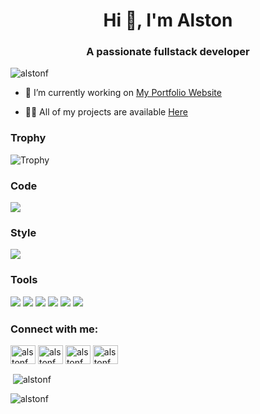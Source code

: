 <h1 align="center">Hi 👋, I'm Alston</h1>
<h3 align="center">A passionate fullstack developer</h3>

<p align="left"> <img src="https://komarev.com/ghpvc/?username=alstonf&label=Profile%20views&color=0e75b6&style=flat" alt="alstonf" /> </p>

- 🔭 I’m currently working on [My Portfolio Website](https://github.com/alstonf/alstonf)

- 👨‍💻 All of my projects are available [Here](https://alstonf.github.io)

### Trophy

![Trophy](https://github-profile-trophy.vercel.app/?username=alstonf&theme=discord)

### Code

[![](https://img.shields.io/badge/JavaScript-F7DF1E?style=for-the-badge&logo=JavaScript&logoColor=black)](https://developer.mozilla.org/en-US/docs/Web/JavaScript)

### Style

[![](https://img.shields.io/badge/CSS-1572B6?style=for-the-badge&logo=css3&logoColor=white)](https://developer.mozilla.org/en-US/docs/Web/CSS/Reference)

### Tools

[![](https://img.shields.io/badge/GitHub-181717?style=for-the-badge&logo=GitHub&logoColor=white)](https://github.com/)
[![](https://img.shields.io/badge/GitLab-330F63?style=for-the-badge&logo=GitLab&logoColor=white)](https://about.gitlab.com/)
[![](https://img.shields.io/badge/Bitbucket-0052CC?style=for-the-badge&logo=Bitbucket&logoColor=white)](https://bitbucket.org/)
[![](https://img.shields.io/badge/Vercel-000000?style=for-the-badge&logo=Vercel&logoColor=white)](https://vercel.com/)
[![](https://img.shields.io/badge/Netlify-00C7B7?style=for-the-badge&logo=netlify&logoColor=white)](https://www.netlify.com/)
[![](https://img.shields.io/badge/Figma-F24E1E?style=for-the-badge&logo=Figma&logoColor=white)](https://www.figma.com/)

<h3 align="left">Connect with me:</h3>
<p align="left">
<a href="https://dev.to/alstonf" target="blank"><img align="center" src="https://cdn.jsdelivr.net/npm/simple-icons@3.0.1/icons/dev-dot-to.svg" alt = "alstonf" height="30" width="40" /></a>
<a href="https://twitter.com/alstonf" target="blank"><img align="center" src="https://cdn.jsdelivr.net/npm/simple-icons@3.0.1/icons/twitter.svg" alt="alstonf" height="30" width="40" /></a>
<a href="https://linkedin.com/in/alstonf" target="blank"><img align="center" src="https://cdn.jsdelivr.net/npm/simple-icons@3.0.1/icons/linkedin.svg" alt="alstonf" height="30" width="40" /></a>
<a href="https://instagram.com/alstonf" target="blank"><img align="center" src="https://cdn.jsdelivr.net/npm/simple-icons@3.0.1/icons/instagram.svg" alt="alstonf" height="30" width="40" /></a>
</p>

<p>&nbsp;<img align="center" src="https://github-readme-stats.vercel.app/api?username=alstonf&show_icons=true&locale=en" alt="alstonf" /></p>

<p><img align="center" src="https://github-readme-streak-stats.herokuapp.com/?user=alstonf&" alt="alstonf" /></p>
